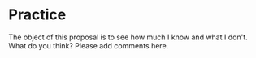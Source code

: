 # Practice
The object of this proposal is to see how much I know and what I don't. 
What do you think? Please add comments here. 
